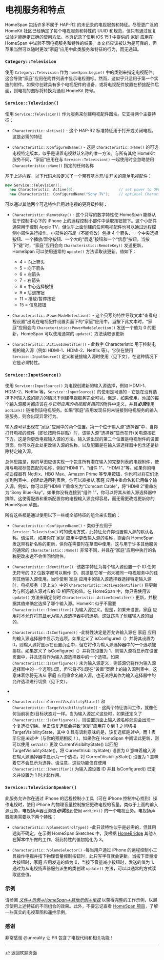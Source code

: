 <!--  原文时间：2024.1.22 ，翻译时间：2024.5.7，校对时间：2024.5.31  -->

# 电视服务和特点

HomeSpan 包括许多不属于 HAP-R2 的未记录的电视服务和特征。尽管更广泛的 HomeKit 社区已经确定了每个电视服务和特性的 UUID 和规范，但只有通过反复试验才能确定正确的使用方法。本页记录了使用 iOS 15.1 中提供的 家庭 应用在 HomeSpan 中试验不同电视服务和特性的结果。本文档应该被认为是可靠的，但苹果当然可以随时更改“家庭”应用中此类服务和特征的行为，而无通知。

### `Category::Television`

使用 `Category::Television` 作为 `homeSpan.begin()` 中的类别来指定电视配件。这会导致“家庭”应用在附件列表中显示电视图标。然而，这似乎只适用于第一个实施的附件。如果你创建具有多个电视配件的设备，或将电视配件放置在桥接配件后面，则电视的图标将转换为通用 HomeKit 符号。

### `Service::Television()`

使用 `Service::Television()` 作为服务来创建电视配件图块。它支持两个主要特征：

* `Characteristic::Active()` - 这个 HAP-R2 标准特征用于打开或关闭电视。这是必需的特征

* `Characteristic::ConfiguredName()` - 这是 `Characteristic::Name()` 的可选电视特定版本，似乎是设置电视默认名称的唯一方法。与所有其他 HomeKit 服务不同，“家庭”应用在与 `Service::Television()` 一起使用时会忽略使用 `Characeteristic::Name()` 指定的任何名称

基于上述内容，以下代码片段定义了一个带有基本开/关开关的简单电视配件：

```C++
new Service::Television();
  new Characteristic::Active(0);                    // set power to OFF at start-up
  new Characteristic::ConfiguredName("Sony TV");    // optional Characteristic to set name of TV
```
可以通过其他两个可选特性启用对电视的更高级控制：

* `Characteristic::RemoteKey()` - 这个只写的数字特性使 HomeSpan 能够从位于控制中心下的 iPhone 上的远程控制小部件中读取按钮按下。这个小部件通常用于控制 Apple TV，但似乎上面创建的任何电视配件也可以通过远程控制小部件进行操作。小部件的布局（不能修改）包括 4 个箭头、一个中央选择按钮、一个播放/暂停按钮、一个大的“后退”按钮和一个“信息”按钮。当按下“键”时，“家庭”应用会向 `Characteristic::RemoteKey()` 发送更新，HomeSpan 可以使用通常的 `update()` 方法读取该更新。值如下： 
  * 4 = 向上箭头
  * 5 = 向下箭头
  * 6 = 左箭头
  * 7 = 右箭头
  * 8 = 中心选择按钮
  * 9 = 后退按钮
  * 11 = 播放/暂停按钮
  * 15 = 信息按钮
  
* `Characteristic::PowerModeSelection()` - 这个只写的特性导致文本“查看电视设置”出现在电视配件设置页面下的“家庭”应用中。当按下此文本时，“家庭”应用会向 `Characteristic::PowerModeSelection()` 发送一个值为 0 的更新，HomeSpan 可以使用通常的 `update()` 方法读取该更新
* `Characteristic::ActiveIdentifier()` - 此数字 Characteristic 用于控制电视的输入源（例如 HDMI-1、HDMI-2、Netflix 等）。它仅在使用 `Service::InputSource()` 定义和链接输入源时使用（见下文），在这种情况下它是*必需*特性。

### `Service::InputSource()`

使用 `Service::InputSource()` 为电视创建新的输入源选择，例如 HDMI-1、HDMI-2、Netflix 等。`Service::InputSource()` 的使用是可选的 - 它是在没有选择不同输入源的能力的情况下创建电视服务完全可以。但是，如果使用，添加的每个输入源服务都应该在*与它所应用的电视服务相同的*附件中定义，并且***必须***使用 `addLink()` 链接到该电视服务。如果“家庭”应用发现任何未链接到电视服务的输入源服务，则会出现异常行为。

输入源可以出现在“家庭”应用中的两个位置。第一个位于输入源“选择器”中，当你打开电视的控件（即长按附件拼贴）时，该输入源“选择器”显示在开/关电源按钮下方。这是你更改电视输入源的方法。输入源出现的第二个位置是电视附件的设置页面。你可以在此处更改输入源的名称，以及配置是在输入源选择器中包含还是排除特定输入源。

总体思路是，你的草图应该实现一个包含所有潜在输入的完整列表的电视附件，使用与电视标签匹配的名称，例如“HDMI 1”、“组件 1”、“HDMI 2”等。如果你的电视遥控器有 Netflix、HBO Max、Amazon Prime 等专用按钮，你也可以将它们添加到列表中。创建此通用列表后，你可以直接从 家庭 应用中重命名和启用每个输入源。例如，你可以将“HDMI 1”重命名为“Comcast Cable”，将“HDMI 2”重命名为“Sony Blue-Ray”。如果你没有连接到“组件 1”，你可以将其从输入源选择器中排除。这使得配置和重新配置你的电视输入源变得容易，而无需更改或更新你的 HomeSpan 草图。

所有这些都是通过使用以下一些或全部特征的组合来实现的：

* `Characteristic::ConfiguredName()` - 类似于应用于 `Service::Television()` 时的使用方式，此特征允许你设置输入源的默认名称。请注意，如果你在 家庭 应用中更改输入源的名称，则会向 HomeSpan 发送带有新名称的更新，供你在需要时在草图中使用。这与用于许多其他服务的通常的 `Characteristic::Name()` 非常不同，并且在“家庭”应用中执行的名称更改永远不会传回给附件。

*  `Characteristic::Identifier()` -该数字特征为每个输入源设置一个 ID.任何无符号的 32 位数字都可以用作 ID，前提是它*唯一的*未被同一电视服务中的任何其他输入源使用。当你使用 家庭 应用中的输入源选择器选择特定输入源时，电视服务（见上文）中的 `Characteristic::ActiveIdentifier()` 将更新为与所选输入源对应的 ID 相匹配的值。在 HomeSpan 中，你只需使用该 `update()` 方法来确定何时 `Characteristic::ActiveIdentifer()` 更新，并根据其值来确定选择了哪个输入源。HomeKit 似乎不需要 `Characteristic::Identifier()` 为输入源定义。但是，如果未设置，家庭 应用将不允许将其显示为输入源选择器中的选项，这就违背了创建输入源的目的。

*  `Characteristic::IsConfigured()` -此特性决定是否允许输入源在 家庭 应用的输入源选择器中显示为选项。如果定义了 isConfigured（）并将其设置为 0，则输入源将显示在设置页面中，但它将作为输入源选择器中的一个选项被排除。如果定义了 isConfigured（）并将其设置为 1，则输入源将显示在设置页面中，并且还将作为输入源选择器中的一个选项。如果 `Characteristic::IsConfigured()` 未为输入源定义，则该源仍将作为输入源选择器中的一个选项出现，但它将*不*出现在“设置”页面上的输入源列表中。这意味着你将无法从 家庭 应用重命名输入源，也无法将其作为输入选择器中的允许选项进行切换（见下文）。
*  
* `Characteristic::CurrentVisibilityState()` 和 `Characteristic::TargetVisibilityState()` - 这两个特征协同工作，就像任何当前状态/目标状态对一样。当为输入源定义这些时，如果还定义了 `Characteristic::IsConfigured()`，则设置页面上输入源名称旁边会出现一个复选框切换。单击该复选框会导致“家庭”应用在 0 到 1 之间切换 TargetVisibilityState，其中 0 具有讽刺意味的是，该复选框是*选中*，而 1 表示它是*未选中*（与你的预期相反！）。如果你在 HomeSpan 中阅读此更新，则可以使用 `setVal()` 更改 CurrentVisibiltyState() 以匹配 TargetVisibilityState()。将 CurrentVisibilityState() 设置为 0 意味着输入源在输入源选择器中显示为一个选项。将 CurrentVisibilityState() 设置为 1 意味着它不会显示为选择。请注意，这些功能仅在使用 `Characteristic::Identifier()` 为输入源设置 ID 并且 IsConfigured() 已定义并设置为 1 时才起作用。

###  `Service::TelevisionSpeaker()`

此服务允许你在通过 iPhone 的远程控制小工具（可在 iPhone 控制中心找到）操作电视时，使用 iPhone 的物理音量控制按钮更改电视的音量。类似于上面的输入源业务，电视扬声器业务链***必须***接到使用 `addLink()` 的一个电视业务。电视扬声器服务需要以下两个特性：

*  `Characteristic::VolumeControlType()` -此只读特性似乎是必需的，但其用途尚不确定。在示例 HomeSpan Sketches 中，我根据 [HomeBridge](https://developers.homebridge.io/#/service/TelevisionSpeaker) 其他人在脚本中所做的工作，将此特性的值初始化为 3。

*  `Characteristic::VolumeSelector()` -每当用户通过 iPhone 的远程控制小工具操作电视并按下物理音量控制按钮时，此只写字符就会更新。当按下音量增大按钮时，家庭 应用发送的值为 0，当按下音量减小按钮时，发送的值为 1. 通过为从电视扬声器服务派生的类创建 `update()` 方法，可以以通常的方式读取这些值。

### 示例

请参阅 [*文件→示例→HomeSpan→其他示例→电视*](../Other%20Examples/Television) 以获得完整的工作示例，以展示使用上述特征的不同组合的效果。此外，不要忘记查看 [HomeSpan 项目](https://github.com/topics/homespan)，了解一些真实的电视草图和遥控示例。


### 感谢

非常感谢 @unreality 让 PR 包含了电视代码和相关功能！


---

[↩️](../README.md#resources) 返回欢迎页面
